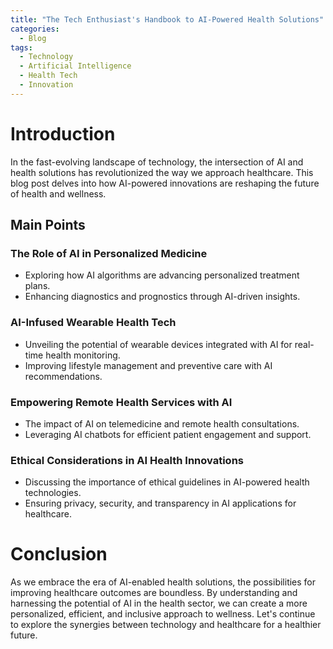 ```yaml
---
title: "The Tech Enthusiast's Handbook to AI-Powered Health Solutions"
categories:
  - Blog
tags:
  - Technology
  - Artificial Intelligence
  - Health Tech
  - Innovation
---
```


# Introduction
In the fast-evolving landscape of technology, the intersection of AI and health solutions has revolutionized the way we approach healthcare. This blog post delves into how AI-powered innovations are reshaping the future of health and wellness.

## Main Points
### The Role of AI in Personalized Medicine
- Exploring how AI algorithms are advancing personalized treatment plans.
- Enhancing diagnostics and prognostics through AI-driven insights.

### AI-Infused Wearable Health Tech
- Unveiling the potential of wearable devices integrated with AI for real-time health monitoring.
- Improving lifestyle management and preventive care with AI recommendations.

### Empowering Remote Health Services with AI
- The impact of AI on telemedicine and remote health consultations.
- Leveraging AI chatbots for efficient patient engagement and support.

### Ethical Considerations in AI Health Innovations
- Discussing the importance of ethical guidelines in AI-powered health technologies.
- Ensuring privacy, security, and transparency in AI applications for healthcare.

# Conclusion
As we embrace the era of AI-enabled health solutions, the possibilities for improving healthcare outcomes are boundless. By understanding and harnessing the potential of AI in the health sector, we can create a more personalized, efficient, and inclusive approach to wellness. Let's continue to explore the synergies between technology and healthcare for a healthier future.